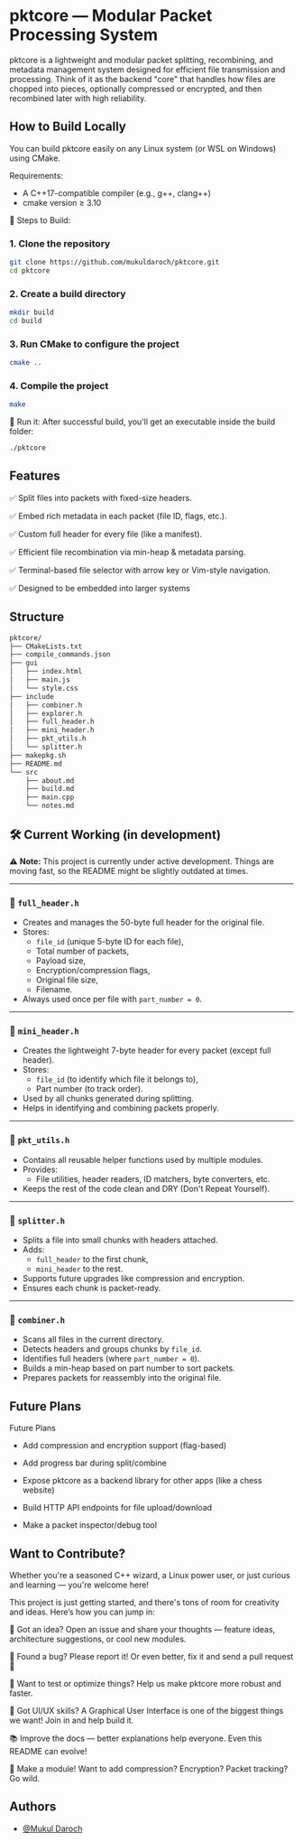 
# pktcore — Modular Packet Processing System

pktcore is a lightweight and modular packet splitting, recombining, and metadata management system designed for efficient file transmission and processing. Think of it as the backend "core" that handles how files are chopped into pieces, optionally compressed or encrypted, and then recombined later with high reliability.


##  How to Build Locally
You can build pktcore easily on any Linux system (or WSL on Windows) using CMake.

Requirements:

- A C++17-compatible compiler (e.g., g++, clang++)
- cmake version ≥ 3.10

🚀 Steps to Build:

### 1. Clone the repository
```bash
git clone https://github.com/mukuldaroch/pktcore.git
cd pktcore
```
### 2. Create a build directory
```bash
mkdir build
cd build
```
### 3. Run CMake to configure the project
```bash
cmake ..
```
### 4. Compile the project
```bash
make
```
🏁 Run it:
After successful build, you'll get an executable inside the build folder:
```bash
./pktcore
```

##  Features
✅ Split files into packets with fixed-size headers.

✅ Embed rich metadata in each packet (file ID, flags, etc.).

✅ Custom full header for every file (like a manifest).

✅ Efficient file recombination via min-heap & metadata parsing.

✅ Terminal-based file selector with arrow key or Vim-style navigation.

✅ Designed to be embedded into larger systems 

## Structure
```bash
pktcore/
├── CMakeLists.txt
├── compile_commands.json
├── gui
│   ├── index.html
│   ├── main.js
│   └── style.css
├── include
│   ├── combiner.h
│   ├── explorer.h
│   ├── full_header.h
│   ├── mini_header.h
│   ├── pkt_utils.h
│   └── splitter.h
├── makepkg.sh
├── README.md
└── src
    ├── about.md
    ├── build.md
    ├── main.cpp
    └── notes.md
```
## 🛠️ Current Working (in development)
⚠️ **Note:** This project is currently under active development. Things are moving fast, so the README might be slightly outdated at times.

---

### 📁 `full_header.h`
- Creates and manages the 50-byte full header for the original file.
- Stores:
  - `file_id` (unique 5-byte ID for each file),
  - Total number of packets,
  - Payload size,
  - Encryption/compression flags,
  - Original file size,
  - Filename.
- Always used once per file with `part_number = 0`.

---

### 📁 `mini_header.h`
- Creates the lightweight 7-byte header for every packet (except full header).
- Stores:
  - `file_id` (to identify which file it belongs to),
  - Part number (to track order).
- Used by all chunks generated during splitting.
- Helps in identifying and combining packets properly.

---

### 📁 `pkt_utils.h`
- Contains all reusable helper functions used by multiple modules.
- Provides:
  - File utilities, header readers, ID matchers, byte converters, etc.
- Keeps the rest of the code clean and DRY (Don't Repeat Yourself).

---

### 📁 `splitter.h`
- Splits a file into small chunks with headers attached.
- Adds:
  - `full_header` to the first chunk,
  - `mini_header` to the rest.
- Supports future upgrades like compression and encryption.
- Ensures each chunk is packet-ready.

---

### 📁 `combiner.h`
- Scans all files in the current directory.
- Detects headers and groups chunks by `file_id`.
- Identifies full headers (where `part_number = 0`).
- Builds a min-heap based on part number to sort packets.
- Prepares packets for reassembly into the original file.

## Future Plans

Future Plans
 - Add compression and encryption support (flag-based)

 - Add progress bar during split/combine

 - Expose pktcore as a backend library for other apps (like a chess website)

 - Build HTTP API endpoints for file upload/download

 - Make a packet inspector/debug tool


## Want to Contribute?
Whether you're a seasoned C++ wizard, a Linux power user, or just curious and learning — you're welcome here!

This project is just getting started, and there's tons of room for creativity and ideas. Here’s how you can jump in:

🧠 Got an idea? Open an issue and share your thoughts — feature ideas, architecture suggestions, or cool new modules.

🐛 Found a bug? Please report it! Or even better, fix it and send a pull request 🚀

🧪 Want to test or optimize things? Help us make pktcore more robust and faster.

🎨 Got UI/UX skills? A Graphical User Interface is one of the biggest things we want! Join in and help build it.

📚 Improve the docs — better explanations help everyone. Even this README can evolve!

🧩 Make a module! Want to add compression? Encryption? Packet tracking? Go wild.
## Authors

- [@Mukul Daroch](https://www.github.com/mukuldaroch)


